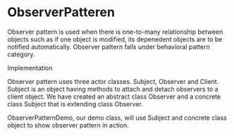 # ObserverPatteren
Observer pattern is used when there is one-to-many relationship between objects such as if one object is modified,
its depenedent objects are to be notified automatically. Observer pattern falls under behavioral pattern category.

Implementation

Observer pattern uses three actor classes. Subject, Observer and Client. Subject is an object having methods 
to attach and detach observers to a client object. We have created an abstract class Observer and a concrete class Subject that 
is extending class Observer.

ObserverPatternDemo, our demo class, will use Subject and concrete class object to show observer pattern in action.
